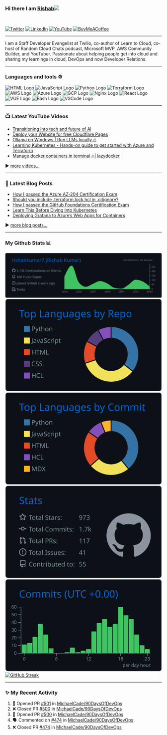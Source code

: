 ### Hi there I am [Rishab](https://rishabkumar.com)<img src="https://raw.githubusercontent.com/MartinHeinz/MartinHeinz/master/wave.gif" width="30px">
<br/>

[![Twitter](https://img.shields.io/badge/Twitter-%231DA1F2.svg?style=for-the-badge&logo=Twitter&logoColor=white)](https://twitter.com/rishabincloud)
[![LinkedIn](https://img.shields.io/badge/linkedin-%230077B5.svg?style=for-the-badge&logo=linkedin&logoColor=white)](https://linkedin.com/in/rishabkumar7)
[![YouTube](https://img.shields.io/badge/YouTube-%23FF0000.svg?style=for-the-badge&logo=YouTube&logoColor=white)](https://youtube.com/@rishabkumar7) [![BuyMeACoffee](https://img.shields.io/badge/Buy%20Me%20a%20Coffee-ffdd00?style=for-the-badge&logo=buy-me-a-coffee&logoColor=black)](https://www.buymeacoffee.com/rishabincloud)


---

I am a Staff Developer Evangelist at Twilio, co-author of Learn to Cloud, co-host of Random Cloud Chats podcast, Microsoft MVP, AWS Community Builder, and YouTuber. Passionate about helping people get into cloud and sharing my learnings in cloud, DevOps and now Developer Relations. 

---

### Languages and tools ⚙️
<!-- For more icons please follow  https://github.com/MikeCodesDotNET/ColoredBadges -->
<p>
<img src="https://www.svgrepo.com/show/303205/html-5-logo.svg" alt="HTML Logo" width="50" height="50"/> <img src="https://cdn.worldvectorlogo.com/logos/logo-javascript.svg" alt="JavaScript Logo" width="50" height="50"/> <img src="https://cdn.worldvectorlogo.com/logos/python-5.svg" alt="Python Logo" width="50" height="50"/> <img src="https://user-images.githubusercontent.com/25181517/183345121-36788a6e-5462-424a-be67-af1ebeda79a2.png" alt="Terraform Logo" width="50" height="50"/> <img src="https://cdn.worldvectorlogo.com/logos/aws-2.svg" alt="AWS Logo" width="50" height="50"/> <img src="https://cdn.worldvectorlogo.com/logos/azure-1.svg" alt="Azure Logo" width="50" height="50"/> <img src="https://user-images.githubusercontent.com/25181517/183911547-990692bc-8411-4878-99a0-43506cdb69cf.png" alt="GCP Logo" width="50" height="50"/> <img src="https://user-images.githubusercontent.com/25181517/183345125-9a7cd2e6-6ad6-436f-8490-44c903bef84c.png" alt="Nginx Logo" width="50" height="50"/> <img src="https://cdn.worldvectorlogo.com/logos/react-2.svg" alt="React Logo" width="50" height="50"/>  <img src="https://cdn.worldvectorlogo.com/logos/vue-9.svg" alt="VUE Logo" width="50" height="50"/> <img src="https://cdn.worldvectorlogo.com/logos/bash-1.svg" alt="Bash Logo" width="50" height="50"/> <img src="https://cdn.worldvectorlogo.com/logos/visual-studio-code-1.svg" alt="VSCode Logo" width="50" height="50"/>
</p>

---

### 📺 Latest YouTube Videos

<!-- YOUTUBE-VIDEOS-LIST:START -->
- [Transitioning into tech and future of AI](https://www.youtube.com/watch?v=jjIgn4hsDP8)
- [Deploy your Website for free Cloudflare Pages](https://www.youtube.com/watch?v=k7fUkTQvCzk)
- [Ollama on Windows | Run LLMs locally 🔥](https://www.youtube.com/watch?v=Asleok-Snfs)
- [Learning Kubernetes - Hands-on guide to get started with Azure and Terraform](https://www.youtube.com/watch?v=J_aInEIBzE0)
- [Manage docker containers in terminal 🔥| lazydocker](https://www.youtube.com/watch?v=ljTDIzy5a_Q)
<!-- YOUTUBE-VIDEOS-LIST:END -->

▶️ [more videos...](https://www.youtube.com/channel/UCtLwBE6ZNXnQdQp5o36BUxA)

---

### 📕 Latest Blog Posts
<!-- BLOG-POST-LIST:START -->
- [How I passed the Azure AZ-204 Certification Exam](https://blog.rishabkumar.com/azure-az-204-study-guide)
- [Should you include .terraform.lock.hcl in .gitignore?](https://blog.rishabkumar.com/terraform-lock-hcl-to-gitignore-or-commit)
- [How I passed the GitHub Foundations Certification Exam](https://blog.rishabkumar.com/github-foundations-certification-exam)
- [Learn This Before Diving into Kubernetes](https://blog.rishabkumar.com/learn-this-before-kubernetes)
- [Deploying Grafana to Azure’s Web Apps for Containers](https://blog.rishabkumar.com/grafana-on-azure-web-app-containers)
<!-- BLOG-POST-LIST:END -->
▶️ [more blog posts...](https://blog.rishabkumar.com)

---

### My Github Stats 📊

[![](https://raw.githubusercontent.com/rishabkumar7/rishabkumar7/master/profile-summary-card-output/github_dark/0-profile-details.svg)](https://github.com/vn7n24fzkq/github-profile-summary-cards)
[![](https://raw.githubusercontent.com/rishabkumar7/rishabkumar7/master/profile-summary-card-output/github_dark/1-repos-per-language.svg)](https://github.com/vn7n24fzkq/github-profile-summary-cards) [![](https://raw.githubusercontent.com/rishabkumar7/rishabkumar7/master/profile-summary-card-output/github_dark/2-most-commit-language.svg)](https://github.com/vn7n24fzkq/github-profile-summary-cards)
[![](https://raw.githubusercontent.com/rishabkumar7/rishabkumar7/master/profile-summary-card-output/github_dark/3-stats.svg)](https://github.com/vn7n24fzkq/github-profile-summary-cards) [![](https://raw.githubusercontent.com/rishabkumar7/rishabkumar7/master/profile-summary-card-output/github_dark/4-productive-time.svg)](https://github.com/vn7n24fzkq/github-profile-summary-cards)
[![GitHub Streak](https://streak-stats.demolab.com/?user=rishabkumar7&theme=ads-juicy-fresh)](https://git.io/streak-stats)
<!--
For future use
<a href="https://www.instagram.com/hemant.gz/">
  <img align="left" alt="Instagram" width="22px" src="https://cdn.jsdelivr.net/npm/simple-icons@v3/icons/instagram.svg" />
</a>
<a href="https://leetcode.com//">
  <img align="left" alt="Leetcode" width="22px" src="https://cdn.jsdelivr.net/npm/simple-icons@v3/icons/leetcode.svg" />
</a>
-->

---

### ✨ My Recent Activity
<!--START_SECTION:activity-->
1. 💪 Opened PR [#501](https://github.com/MichaelCade/90DaysOfDevOps/pull/501) in [MichaelCade/90DaysOfDevOps](https://github.com/MichaelCade/90DaysOfDevOps)
2. ❌ Closed PR [#500](https://github.com/MichaelCade/90DaysOfDevOps/pull/500) in [MichaelCade/90DaysOfDevOps](https://github.com/MichaelCade/90DaysOfDevOps)
3. 💪 Opened PR [#500](https://github.com/MichaelCade/90DaysOfDevOps/pull/500) in [MichaelCade/90DaysOfDevOps](https://github.com/MichaelCade/90DaysOfDevOps)
4. 🗣 Commented on [#474](https://github.com/MichaelCade/90DaysOfDevOps/pull/474#issuecomment-1981683779) in [MichaelCade/90DaysOfDevOps](https://github.com/MichaelCade/90DaysOfDevOps)
5. ❌ Closed PR [#474](https://github.com/MichaelCade/90DaysOfDevOps/pull/474) in [MichaelCade/90DaysOfDevOps](https://github.com/MichaelCade/90DaysOfDevOps)
<!--END_SECTION:activity-->

<br/>

<!--
**rishabkumar7/rishabkumar7** is a ✨ _special_ ✨ repository because its `README.md` (this file) appears on your GitHub profile.

Here are some ideas to get you started:

- 🔭 I’m currently working on ...
- 🌱 I’m currently learning ...
- 👯 I’m looking to collaborate on ...
- 🤔 I’m looking for help with ...
- 💬 Ask me about ...
- 📫 How to reach me: ...
- 😄 Pronouns: ...
- ⚡ Fun fact: ...
-->
